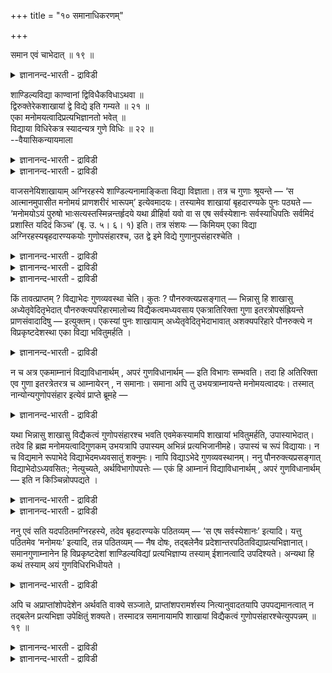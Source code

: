 +++
title = "१० समानाधिकरणम्"

+++

समान एवं चाभेदात् ॥ १९ ॥  
<details><summary>ज्ञानानन्द-भारती - द्राविडी</summary>

समान एवम् साबेदात् ॥ १९ ॥
</details>

शाण्डिल्यविद्या काण्वानां द्विविधैकविधाऽथवा ॥  
द्विरुक्तेरेकशाखायां द्वे विद्ये इति गम्यते ॥ २१ ॥  
एका मनोमयत्वादिप्रत्यभिज्ञानतो भवेत् ॥  
विद्याया विधिरेकत्र स्यादन्यत्र गुणे विधिः ॥ २२ ॥  
--वैयासिकन्यायमाला

<details><summary>ज्ञानानन्द-भारती - द्राविडी</summary>

काण्वर्गळिऩ् साण्डिल्य वित्यै इरण्डु विदमा? अल्लदु ऒरे विदम् ताऩा? ऒरे सागैयिल् इरण्डु तरम् सॊल्लियिरुप्पदाल्, इरण्डु वित्यैगळ् ऎऩ्ऱु तॆरिगिऱदु।
</details>

<details><summary>ज्ञानानन्द-भारती - द्राविडी</summary>

मऩोमयत्तऩ्मै मुदलियदु ञाबगत्तिऱ्कु वरुव ताल्, ऒरे वित्यैदाऩ् ओरिडत्तिल् वित्यैक्कु विदि, मऱ्ऱवि टत्तिल् कुण विषयत्तिल् विदियॆऩ्ऱु आगुम्।
</details>

वाजसनेयिशाखायाम् अग्निरहस्ये शाण्डिल्यनामाङ्किता विद्या विज्ञाता। तत्र च गुणाः श्रूयन्ते — ‘स आत्मानमुपासीत मनोमयं प्राणशरीरं भारूपम्’ इत्येवमादयः। तस्यामेव शाखायां बृहदारण्यके पुनः पठ्यते — ‘मनोमयोऽयं पुरुषो भाःसत्यस्तस्मिन्नन्तर्हृदये यथा व्रीहिर्वा यवो वा स एष सर्वस्येशानः सर्वस्याधिपतिः सर्वमिदं प्रशास्ति यदिदं किञ्च’ (बृ. उ. ५। ६। १) इति। तत्र संशयः — किमियम् एका विद्या अग्निरहस्यबृहदारण्यकयोः गुणोपसंहारश्च, उत द्वे इमे विद्ये गुणानुपसंहारश्चेति ।

<details><summary>ज्ञानानन्द-भारती - द्राविडी</summary>

(ऒरे काण्व सागैयैच् चेर्न्द अक्ऩि रहस्य पिराह्मणत्तिलुम्, पिरुहदारण्यगत्तिलुम् साण्डिल्य वित्यै पडिक्कप्पट्टिरुक्किऱदु। इदु वॆव्वेऱा अल्लदु ऒरे वित्यैया ऎऩ्ऱु सन्देहम्। सागै वॆव्वेऱाग इरुन्दाल् ऒऩ्ऱिल् सॊऩ्ऩदै मऱ्ऱदिल् सॊल्वदु तोषमागादु। अङ्गु ऒरे वित्यै ऎऩ्ऱु सॊल्ललाम्। ऒरे सागैयिल् ऒरे वित्यैयै इरण्डु तडवै सॊऩ्ऩाल् पुनरुक्ति ऎऩ्ऱ तोषम् एऱ्पडुम्। आगैयाल् इङ्गु इरण्डुम् वॆव्वेऱु वित्यैगळ् आगैयाल् ऒऩ्ऱिल् सॊऩ्ऩ कुणङ्गळै मऱ्ऱदिल् सेर्क्कमुडियादु ऎऩ्ऱु पूर्वबक्षम्।
</details>

<details><summary>ज्ञानानन्द-भारती - द्राविडी</summary>

ऒरु इडत्तिल् सॊऩ्ऩ मऩोमयम् मुदलाऩ सिल कुणङ्गळै वेऱु इडत्तिलुम् सॊल्वदाल् अदे मऩोमय आत्मादाऩ् इङ्गुम् उबास्यम् ऎऩ्ऱु ञाबगम् वरुवदाल् इरण्डु इडङ्गळिलुम् उबास्यमाऩ आत्मा ऒऩ्ऱुदाऩ्। आगवे वित्यैयुम् ऒऩ्ऱु ताऩ् ऒरु इडत्तिल् सॊऩ्ऩ कुणङ्गळै वेऱु इडत्तिल् सेर्त्तुक् कॊळ्ळवेण्डियदुदाऩ्। ऒरु इडत्तिल् उबासऩाविदि इदै अनुवादम् सॆय्दु वेऱु इडत्तिल् कुणङ्गळै उबदेसिक्किऱदु। आगैयाल् पुनरुक्ति तोषमिल्लै ऎऩ्ऱु सित्तान्दम्)।
</details>

<details><summary>ज्ञानानन्द-भारती - द्राविडी</summary>

वाजसनेयि सागैयिल् अक्ऩि रहस्यत्तिल् साण्डिल्यमॆऩ्ऱु पॆयरिडप्पट्टुळ्ळ वित्यै अऱियप् पडुगिऱदु। अङ्गे “अवऩ् मऩोमयऩाय् पिराणऩै सरीरमायुडैयवऩाय्, पिरगासरूबमायुळ्ळ आत्मावै उबासिक्क वेण्डुम्" ऎऩ्ऱु इदु मुदलाऩ कुणङ्गळ् सॊल्लप्पडुगिऩ्ऱऩ। अदे सागैयिल् पिरुहदारण्य कत्तिलो, “इन्द पुरुषऩ् मऩोमयऩ्, पिरगासस्वरूबऩ् ह्रुदयत्तिऱ्कुळ् अङ्गे नॆल् पोलवो, यवम् पोलवो (सूक्ष्ममाऩवऩ्) अन्द इवर् ऎल्लावऱ् ऱिऱ्कुम् स्वामि, ऎल्लावऱ्ऱिऱ्कुम् तलैवर्, इदु ऎदॆल्लामो, इदु ऎल्लावऱ्ऱैयुम् आळुगिऱार्" (पिरुहत्।V-६-१) ऎऩ्ऱु सॊल्लप् पट्टिरुक्किऱदु। अङ्गे संसयम् अक्ऩि रहस्यम्, पिरुहदारण्यगम् इरण्डिलुम् इदु ऒरे वित्यैया (ऒऩ्ऱुक्कॊऩ्ऱु) कुणङ्गळै सेर्त्तुक्कॊळ्ळ वेण्डियदुमुण्डा, अल्लदु इवै (तऩित्तऩियाग) इरण्डु वित्यैगळा, कुणङ्गळुक्कु उबसम्हारम् इल्लैया, ऎऩ्ऱु।
</details>

किं तावत्प्राप्तम् ? विद्याभेदः गुणव्यवस्था चेति। कुतः ? पौनरुक्त्यप्रसङ्गात् — भिन्नासु हि शाखासु अध्येतृवेदितृभेदात् पौनरुक्त्यपरिहारमालोच्य विद्यैकत्वमध्यवसाय एकत्रातिरिक्ता गुणा इतरत्रोपसंह्रियन्ते प्राणसंवादादिषु — इत्युक्तम्। एकस्यां पुनः शाखायाम् अध्येतृवेदितृभेदाभावात् अशक्यपरिहारे पौनरुक्त्ये न विप्रकृष्टदेशस्था एका विद्या भवितुमर्हति ।

<details><summary>ज्ञानानन्द-भारती - द्राविडी</summary>

पूर्वबक्षम्: ऎदु किडैक्किऱदु? वित्यै वॆव् वेऱु कुणङ्गळुक्कु वियवस्तैयुम् (अदिलुळ्ळदु अददऱ्कु ऎऩ्ऱु) ऎऩ्ऱु। एऩ्? “पुऩरुक्ति” (तिरुम्बच् चॊल्वदॆऩ्ऱदोषम्) एऱ्पडुमाऩदाल् सागैगळ् वॆव्वेऱायिरुन्दाल् अल्लवा अत्ययऩम् सॆय्गिऱवर्, अऱिगिऱवर्गळ् इवर्गळ् वेऱुबडुवदाल्, पुऩरुक्ति तोषमिल्लै ऎऩ्बदै यालोसित्तु, ऒरे वित्यै यॆऩ्ऱु तीर्माऩित्तु ऒरु इडत्तिल् अदिगमागवुळ्ळ कुणङ्गळ् मऱ्ऱविडत्तिल् सेर्क्कप्पडुगिऩ्ऱऩ, पिराण संवादम् मुदलियवैगळिल् ऎऩ्ऱु सॊल्लप्पट्टदु? सागै ऒऩ्ऱागवेयिरुक्कुम् पोदु, अत्ययऩम् सॆय्गिऱवर्, अऱिगिऱवर् इवर्गळुक्कु वेऱ्ऱुमैयिल्लाद तिऩाल्, पुऩरुक्ति तोषत्तिऱ्कु परिहारम् सॊल्ल मुडियामलिरुप्पदाल्, तळ्ळि वेऱु इडत्तिलिरुप्पदु ऒरे वित्यैयायिरुप्पदु नियायमिल्लै।
</details>

न च अत्र एकमाम्नानं विद्याविधानार्थम् , अपरं गुणविधानार्थम् — इति विभागः सम्भवति। तदा हि अतिरिक्ता एव गुणा इतरत्रेतरत्र च आम्नायेरन् , न समानाः। समाना अपि तु उभयत्राम्नायन्ते मनोमयत्वादयः। तस्मात् नान्योन्यगुणोपसंहार इत्येवं प्राप्ते ब्रूमहे —

<details><summary>ज्ञानानन्द-भारती - द्राविडी</summary>

ओरिडत्तिल् वित्यैयै विदिप्पदऱ्काग सॊल्लप् पट्टदु ऒऩ्ऱु, कुणत्तै विदिप्पदऱ्काग मऱ्ऱॊऩ्ऱु, ऎऩ्ऱु पिरित्तलुम् सम्बविक्कादु। अप्पडियिरुन्दाल्, अदिगमागयुळ्ळ कुणङ्गळ् मात्तिरम् ताऩ् वॆव्वेऱु इडत्तिल् सॊल्लप्पट्टिरुक्कुम्। समाऩमाऩ कुणङ्गळ् सॊल्लप्पट्टिरुक्कादु; आऩाल्, मऩोमयत्तऩ्मै मुदलिय समाऩमाऩ कुणङ्गळुम्, इरण्डु इडङ्ग ळिलुम् सॊल्लप्पडुगिऩ्ऱऩ। आगैयाल् ऒऩ्ऱुक्कॊऩ्ऱु कुणङ्गळैच् चेर्त्तुक्कॊळ्वदु किडैयादु, ऎऩ्ऱु।
</details>

यथा भिन्नासु शाखासु विद्यैकत्वं गुणोपसंहारश्च भवति एवमेकस्यामपि शाखायां भवितुमर्हति, उपास्याभेदात्। तदेव हि ब्रह्म मनोमयत्वादिगुणकम् उभयत्रापि उपास्यम् अभिन्नं प्रत्यभिजानीमहे। उपास्यं च रूपं विद्यायाः। न च विद्यमाने रूपाभेदे विद्याभेदमध्यवसातुं शक्नुमः। नापि विद्याऽभेदे गुणव्यवस्थानम्। ननु पौनरुक्त्यप्रसङ्गात् विद्याभेदोऽध्यवसितः; नेत्युच्यते, अर्थविभागोपपत्तेः — एकं हि आम्नानं विद्याविधानार्थम् , अपरं गुणविधानार्थम् — इति न किञ्चिन्नोपपद्यते ।

<details><summary>ज्ञानानन्द-भारती - द्राविडी</summary>

सित्तान्दम्: इव्विदम् एऱ्पडुम्बोदु सॊल्गि ऱोम्। वॆव्वेऱायुळ्ळ सागैगळिल् वित्यैक्कु ऒऩ्ऱायिरुक्कुम् तऩ्मैयुम्, कुणङ्गळुक्कु उबसम् हारमुम् ऎप्पडि इरुक्किऱदो, अप्पडिये ऒरे सागैयिलुम्गूड उण्डॆऩ्बदु नियायम्, उबासिक्कप् पडुवदु वेऱुबडाददिऩाल्, मऩोमयत्वम् मुदलाऩ कुणङ्गळैयुडैय अदे पिरह्ममल्लवा इरण्डु इडङ्गळिलुम् वेऱुबडामल् उबास्यमाग अऱिगिऱोम्? वित्यैक्के स्वरूबम् उबासिक्कप्पडुवदु ताऩ्। स्वरूबत्तिल् वेऱ्ऱुमैयिल्लामैयिरुक्कुम् - पोदु वित्यैयिल् वेऱ्ऱुमैयॆऩ्ऱु तीर्माऩिक्क नम्माल् मुडियविल्लै। वित्यै वेऱुबडाद पोदु कुणङ् गळुक्कु वियवस्ताऩम् (तऩित्तऩियॆऩ्ऱु) ऎऩ्बदुम् इल्लै।
</details>

<details><summary>ज्ञानानन्द-भारती - द्राविडी</summary>

पुऩरुक्ति तोषमेऱ्पडुमाऩदिऩाल् वित्यैक्कु पेदमॆऩ्ऱु तीर्माऩिक्कप्पट्टदेयॆऩ्ऱाल्, अप्पडि यल्ल ऎऩ्गिऱोम्, विषयत्तैप् पिरिप्पदु पॊरुन्दुमाऩ तिऩाल्, ओरिडत्तिल् सॊल्लुदल् वित्यैयै विदिप्पदऱ्काग, मऱ्ऱदु कुणत्तै विदिप्पदऱ्काग, ऎऩ्बदिल् पॊरुत्तमिल्लैयॆऩ्बदिल्लै।
</details>

ननु एवं सति यदपठितमग्निरहस्ये, तदेव बृहदारण्यके पठितव्यम् — ‘स एष सर्वस्येशानः’ इत्यादि। यत्तु पठितमेव ‘मनोमयः’ इत्यादि, तन्न पठितव्यम् — नैष दोषः, तद्बलेनैव प्रदेशान्तरपठितविद्याप्रत्यभिज्ञानात्। समानगुणाम्नानेन हि विप्रकृष्टदेशां शाण्डिल्यविद्यां प्रत्यभिज्ञाप्य तस्याम् ईशानत्वादि उपदिश्यते। अन्यथा हि कथं तस्याम् अयं गुणविधिरभिधीयते ।

<details><summary>ज्ञानानन्द-भारती - द्राविडी</summary>

इव्विदमाऩाल्, अक्ऩि रहस्यत्तिल् ऎदु सॊल्लप्पडविल्लैयो, अदु मात्तिरम्दाऩे पिरुहदा रण्यत्तिल् सॊल्लप्पड वेण्डुम्, “अन्द इवर् ऎल्लावऱ्ऱिऱ्कुम् स्वामि” ऎऩ्बदु मुदलाऩदु? ऎदु मऩोमयत्वम् मुदलियदु सॊल्लप्पट्टेयिरुक्किऱदो, अदु सॊल्ल वेण्डियदिल्लैयल्लवा? ऎऩ्ऱाल्, इदु तोषमागादु; अदिऩ् (तिरुम्बच्चॊऩ्ऩदिऩ्) पलत्ति ऩाल्दाऩ् वेऱु इडत्तिल् सॊल्लप्पट्ट वित्यैयिऩ् ञाबगमेऱ्पडुवदाल्। समाऩमाऩ कुणङ्गळै सॊल्वदिऩाल् अल्लवा तळ्ळियुळ्ळविडत्तिलिरुक्कुम् साण्डिल्य वित्यैयै ञाबगप्पडुत्ति अदिल् स्वामि ऎऩ्ऱ तऩ्मै मुदलियदु उबदेसिक्कप्पडुगिऱदु। वेऱुविदमाऩाल् अदिल् इन्द कुणङ्गळ् विदिक्कप् पडुवदु ऎऩ्ऱु ऎप्पडि सॊल्लमुडियुम्?
</details>

अपि च अप्राप्तांशोपदेशेन अर्थवति वाक्ये सञ्जाते, प्राप्तांशपरामर्शस्य नित्यानुवादतयापि उपपद्यमानत्वात् न तद्बलेन प्रत्यभिज्ञा उपेक्षितुं शक्यते। तस्मादत्र समानायामपि शाखायां विद्यैकत्वं गुणोपसंहारश्चेत्युपपन्नम् ॥ १९ ॥

<details><summary>ज्ञानानन्द-भारती - द्राविडी</summary>

मेलुम्, किडैक्काद अंसत्तै उबदेसिप्पदि ऩाल् वाक्यम् अर्त्तमुळ्ळदाग एऱ्पडुम्बोदु, किडैत् तुळ्ळ अंसत्तै तिरुम्बच्चॊल्लुदल् ऎप्पॊऴुदुमे अऩुवादम् ऎऩ्ऱ मुऱैयिल् पॊरुत्तमागुमाऩदाल्, अदऩ् पलत्तैक् कॊण्डु ञाबगमेऱ्पडुवदै उबेक्षिप्पदु मुडियादु (वेण्डामॆऩ्ऱु सॊल्ल मुडियादु)।
</details>

<details><summary>ज्ञानानन्द-भारती - द्राविडी</summary>

आगैयाल् इङ्गे सागै समाऩमायिरुन्दालुम् कूड वित्यैक्कु ऒऩ्ऱायिरुक्कुम् तऩ्मैयुम् कुणङ्गळुक्कु उबसम्हारमुम् उसिदमे।
</details>

